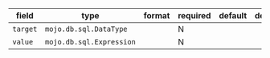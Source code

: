 | field | type | format | required | default | description |
|---|---|---|---|---|---|
| `target` | `mojo.db.sql.DataType` |  | N |  |  |
| `value` | `mojo.db.sql.Expression` |  | N |  |
